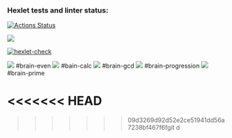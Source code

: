### Hexlet tests and linter status:
[![Actions Status](https://github.com/dannygrech/python-project-lvl1/workflows/hexlet-check/badge.svg)](https://github.com/dannygrech/python-project-lvl1/actions)

<a href="https://codeclimate.com/github/dannygrech/python-project-lvl1/maintainability"><img src="https://api.codeclimate.com/v1/badges/acd09268e93168993108/maintainability" /></a>

[![hexlet-check](https://github.com/dannygrech/python-project-lvl1/actions/workflows/hexlet-check.yml/badge.svg)](https://github.com/dannygrech/python-project-lvl1/actions/workflows/hexlet-check.yml)


<a href="https://asciinema.org/a/LeP2c4hdhqzFoZyO4yWJDRKOE" target="_blank"><img src="https://asciinema.org/a/LeP2c4hdhqzFoZyO4yWJDRKOE.svg" /></a> #brain-even
<a href="https://asciinema.org/a/AUkastTMYTVd8V7o7o6Iha1mj" target="_blank"><img src="https://asciinema.org/a/AUkastTMYTVd8V7o7o6Iha1mj.svg" /></a> #bain-calc
<a href="https://asciinema.org/a/oa6aZkjq2GVx0fwXv7lr1J97f" target="_blank"><img src="https://asciinema.org/a/oa6aZkjq2GVx0fwXv7lr1J97f.svg" /></a> #brain-gcd
<a href="https://asciinema.org/a/NGIXuZjkUyLCry1QHtvz72JpE" target="_blank"><img src="https://asciinema.org/a/NGIXuZjkUyLCry1QHtvz72JpE.svg" /></a> #brain-progression
<a href="https://asciinema.org/a/K2L2O3ldbaX2mV8Nu1YQWvmay" target="_blank"><img src="https://asciinema.org/a/K2L2O3ldbaX2mV8Nu1YQWvmay.svg" /></a> #brain-prime

<<<<<<< HEAD
=======

>>>>>>> 09d3269d92d52e2ce51941dd56a7238bf467f6fgit d

